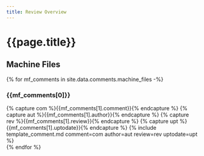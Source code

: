 ```yaml
---
title: Review Overview
---
```


# {{page.title}}

## Machine Files

{% for mf_comments in site.data.comments.machine_files -%}
### {{mf_comments[0]}}
{% capture com %}{{mf_comments[1].comment}}{% endcapture %}
{% capture aut %}{{mf_comments[1].author}}{% endcapture %}
{% capture rev %}{{mf_comments[1].review}}{% endcapture %}
{% capture upt %}{{mf_comments[1].uptodate}}{% endcapture %}
{% include template_comment.md comment=com author=aut review=rev uptodate=upt %}
<br />
{% endfor %}
